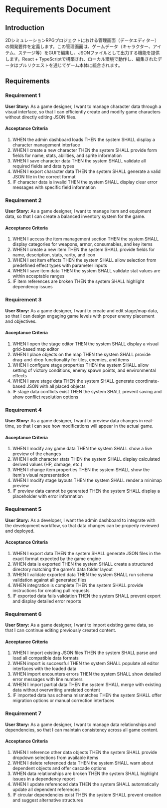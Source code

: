# Requirements Document

## Introduction

2DシミュレーションRPGプロジェクトにおける管理画面（データエディター）の開発要件を定義します。この管理画面は、ゲームデータ（キャラクター、アイテム、ステージ等）をGUIで編集し、JSONファイルとして出力する機能を提供します。React + TypeScriptで構築され、ローカル環境で動作し、編集されたデータはプルリクエストを通じてゲーム本体に統合されます。

## Requirements

### Requirement 1

**User Story:** As a game designer, I want to manage character data through a visual interface, so that I can efficiently create and modify game characters without directly editing JSON files.

#### Acceptance Criteria

1. WHEN the admin dashboard loads THEN the system SHALL display a character management interface
2. WHEN I create a new character THEN the system SHALL provide form fields for name, stats, abilities, and sprite information
3. WHEN I save character data THEN the system SHALL validate all required fields and data types
4. WHEN I export character data THEN the system SHALL generate a valid JSON file in the correct format
5. IF character data is invalid THEN the system SHALL display clear error messages with specific field information

### Requirement 2

**User Story:** As a game designer, I want to manage item and equipment data, so that I can create a balanced inventory system for the game.

#### Acceptance Criteria

1. WHEN I access the item management section THEN the system SHALL display categories for weapons, armor, consumables, and key items
2. WHEN I create a new item THEN the system SHALL provide fields for name, description, stats, rarity, and icon
3. WHEN I set item effects THEN the system SHALL allow selection from predefined effect types with parameter inputs
4. WHEN I save item data THEN the system SHALL validate stat values are within acceptable ranges
5. IF item references are broken THEN the system SHALL highlight dependency issues

### Requirement 3

**User Story:** As a game designer, I want to create and edit stage/map data, so that I can design engaging game levels with proper enemy placement and objectives.

#### Acceptance Criteria

1. WHEN I open the stage editor THEN the system SHALL display a visual grid-based map editor
2. WHEN I place objects on the map THEN the system SHALL provide drag-and-drop functionality for tiles, enemies, and items
3. WHEN I configure stage properties THEN the system SHALL allow setting of victory conditions, enemy spawn points, and environmental effects
4. WHEN I save stage data THEN the system SHALL generate coordinate-based JSON with all placed objects
5. IF stage data conflicts exist THEN the system SHALL prevent saving and show conflict resolution options

### Requirement 4

**User Story:** As a game designer, I want to preview data changes in real-time, so that I can see how modifications will appear in the actual game.

#### Acceptance Criteria

1. WHEN I modify any game data THEN the system SHALL show a live preview of the changes
2. WHEN I edit character stats THEN the system SHALL display calculated derived values (HP, damage, etc.)
3. WHEN I change item properties THEN the system SHALL show the item's visual representation
4. WHEN I modify stage layouts THEN the system SHALL render a minimap preview
5. IF preview data cannot be generated THEN the system SHALL display a placeholder with error information

### Requirement 5

**User Story:** As a developer, I want the admin dashboard to integrate with the development workflow, so that data changes can be properly reviewed and deployed.

#### Acceptance Criteria

1. WHEN I export data THEN the system SHALL generate JSON files in the exact format expected by the game engine
2. WHEN data is exported THEN the system SHALL create a structured directory matching the game's data folder layout
3. WHEN I validate exported data THEN the system SHALL run schema validation against all generated files
4. WHEN integration is complete THEN the system SHALL provide instructions for creating pull requests
5. IF exported data fails validation THEN the system SHALL prevent export and display detailed error reports

### Requirement 6

**User Story:** As a game designer, I want to import existing game data, so that I can continue editing previously created content.

#### Acceptance Criteria

1. WHEN I import existing JSON files THEN the system SHALL parse and load all compatible data formats
2. WHEN import is successful THEN the system SHALL populate all editor interfaces with the loaded data
3. WHEN import encounters errors THEN the system SHALL show detailed error messages with line numbers
4. WHEN I import partial data THEN the system SHALL merge with existing data without overwriting unrelated content
5. IF imported data has schema mismatches THEN the system SHALL offer migration options or manual correction interfaces

### Requirement 7

**User Story:** As a game designer, I want to manage data relationships and dependencies, so that I can maintain consistency across all game content.

#### Acceptance Criteria

1. WHEN I reference other data objects THEN the system SHALL provide dropdown selections from available items
2. WHEN I delete referenced data THEN the system SHALL warn about dependent objects and offer cascade options
3. WHEN data relationships are broken THEN the system SHALL highlight issues in a dependency report
4. WHEN I update referenced data THEN the system SHALL automatically update all dependent references
5. IF circular dependencies exist THEN the system SHALL prevent creation and suggest alternative structures
